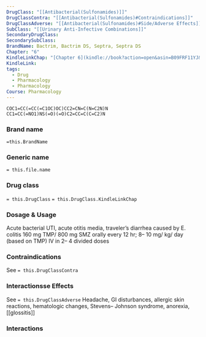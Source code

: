 ```yaml
---
DrugClass: "[[Antibacterial(Sulfonamides)]]"
DrugClassContra: "[[Antibacterial(Sulfonamides)#Contraindications]]"
DrugClassAdverse: "[[Antibacterial(Sulfonamides)#Side/Adverse Effects]]"
SubClass: "[[Urinary Anti-Infective Combinations]]"
SecondaryDrugClass: 
SecondarySubClass: 
BrandName: Bactrim, Bactrim DS, Septra, Septra DS
Chapter: "6"
KindleLinkChap: "[Chapter 6](kindle://book?action=open&asin=B09FRF11YJ&location=3015)"
KindleLink: 
tags:
  - Drug
  - Pharmacology
  - Pharmacology
Course: Pharmacology
---
```

```smiles
COC1=CC(=CC(=C1OC)OC)CC2=CN=C(N=C2N)N
CC1=CC(=NO1)NS(=O)(=O)C2=CC=C(C=C2)N
```

### Brand name
`=this.BrandName`
### Generic name
`= this.file.name`
### Drug class 
`= this.DrugClass`
	`= this.DrugClass.KindleLinkChap`

### Dosage & Usage
Acute bacterial UTI, acute otitis media, traveler’s diarrhea caused by E. colitis
160 mg TMP/ 800 mg SMZ orally every 12 hr; 8– 10 mg/ kg/ day (based on TMP) IV in 2– 4 divided doses
### Contraindications
See `= this.DrugClassContra`

### Interactionsse Effects
See `= this.DrugClassAdverse`
Headache, GI disturbances, allergic skin reactions, hematologic changes, Stevens– Johnson syndrome, anorexia, [[glossitis]]

### Interactions
